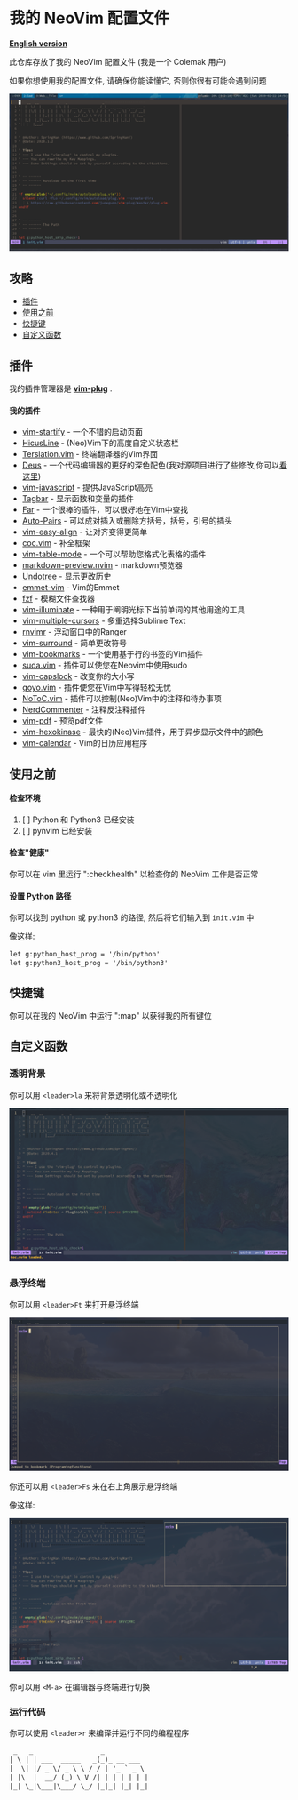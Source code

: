 # 我的 NeoVim 配置文件

[**English version**](README.md)

此仓库存放了我的 NeoVim 配置文件 (我是一个 Colemak 用户)

如果你想使用我的配置文件, 请确保你能读懂它, 否则你很有可能会遇到问题

![Example](./demo.png)

## 攻略

- [插件](#plugins)
- [使用之前](#before-using)
- [快捷键](#key-mappings)
- [自定义函数](#my-custom-functions)

## 插件

我的插件管理器是 **[vim-plug](https://github.com/junegunn/vim-plug)** .

#### 我的插件

- [vim-startify](https://github.com/mhinz/vim-startify) - 一个不错的启动页面
- [HicusLine](https://github.com/Styadev/HicusLine) - (Neo)Vim下的高度自定义状态栏
- [Terslation.vim](https://github.com/SpringHan/Terslation.vim) - 终端翻译器的Vim界面
- [Deus](https://github.com/ajmwagar/vim-deus) - 一个代码编辑器的更好的深色配色(我对源项目进行了些修改,你可以[看这里](https://github.com/SpringHan/vim-deus))
- [vim-javascript](https://github.com/pangloss/vim-javascript) - 提供JavaScript高亮
- [Tagbar](https://github.com/majutsushi/tagbar) - 显示函数和变量的插件
- [Far](https://github.com/brooth/far.vim) - 一个很棒的插件，可以很好地在Vim中查找
- [Auto-Pairs](https://github.com/jiangmiao/auto-pairs) - 可以成对插入或删除方括号，括号，引号的插头
- [vim-easy-align](https://github.com/junegunn/vim-easy-align) - 让对齐变得更简单
- [coc.vim](https://github.com/neoclide/coc.vim) - 补全框架
- [vim-table-mode](https://github.com/dhruvasagar/vim-table-mode) - 一个可以帮助您格式化表格的插件
- [markdown-preview.nvim](https://github.com/iamcco/markdown-preview.nvim) - markdown预览器
- [Undotree](https://github.com/mbbill/undotree) - 显示更改历史
- [emmet-vim](https://github.com/mattn/emmet-vim) - Vim的Emmet
- [fzf](https://github.com/junegunn/fzf) - 模糊文件查找器
- [vim-illuminate](https://github.com/RRethy/vim-illuminate) - 一种用于阐明光标下当前单词的其他用途的工具
- [vim-multiple-cursors](https://github.com/terryma/vim-multiple-cursors) - 多重选择Sublime Text
- [rnvimr](https://github.com/kevinhwang91/rnvimr) - 浮动窗口中的Ranger
- [vim-surround](https://github.com/tpope/vim-surround) - 简单更改符号
- [vim-bookmarks](https://github.com/MattesGroeger/vim-bookmarks) - 一个使用基于行的书签的Vim插件
- [suda.vim](https://github.com/lambdalisue/suda.vim) - 插件可以使您在Neovim中使用sudo
- [vim-capslock](https://github.com/SpringHan/vim-capslock) - 改变你的大小写
- [goyo.vim](https://github.com/junegunn/goyo.vim) - 插件使您在Vim中写得轻松无忧
- [NoToC.vim](https://github.com/SpringHan/NoToC.vim) - 插件可以控制(Neo)Vim中的注释和待办事项
- [NerdCommenter](https://github.com/preservim/nerdcommenter) - 注释反注释插件
- [vim-pdf](https://github.com/makerj/vim-pdf) - 预览pdf文件
- [vim-hexokinase](https://github.com/RRethy/vim-hexokinase) - 最快的(Neo)Vim插件，用于异步显示文件中的颜色
- [vim-calendar](hhtps://github.com/itchyny/calendar.vim) - Vim的日历应用程序

## 使用之前

#### 检查环境

1. [ ] Python 和 Python3 已经安装
2. [ ] pynvim 已经安装

#### 检查"健康"

你可以在 vim 里运行 ":checkhealth" 以检查你的 NeoVim 工作是否正常

#### 设置 Python 路径

你可以找到 python 或 python3 的路径, 然后将它们输入到 `init.vim` 中

像这样:
```vim
let g:python_host_prog = '/bin/python'
let g:python3_host_prog = '/bin/python3'
```

## 快捷键

你可以在我的 NeoVim 中运行 ":map" 以获得我的所有键位

## 自定义函数

### 透明背景

你可以用 `<leader>la` 来将背景透明化或不透明化

![Example](./demo2.png)

### 悬浮终端

你可以用 `<leader>Ft` 来打开悬浮终端

![Example](./demo3.png)

你还可以用 `<leader>Fs` 来在右上角展示悬浮终端

像这样:

![Example](./demo4.png)

你可以用 `<M-a>` 在编辑器与终端进行切换

### 运行代码

你可以使用 `<leader>r` 来编译并运行不同的编程程序

```vim
 _   _                 _           
| \ | | ___  _____   _(_)_ __ ___  
|  \| |/ _ \/ _ \ \ / / | '_ ` _ \ 
| |\  |  __/ (_) \ V /| | | | | | |
|_| \_|\___|\___/ \_/ |_|_| |_| |_|
```
